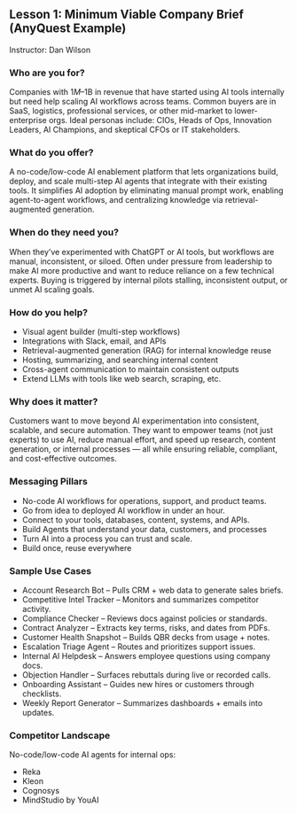 ## Lesson 1: Minimum Viable Company Brief (AnyQuest Example)

Instructor: Dan Wilson

### Who are you for?

Companies with $1M–$1B in revenue that have started using AI tools internally but need help scaling AI workflows across teams. Common buyers are in SaaS, logistics, professional services, or other mid-market to lower-enterprise orgs. Ideal personas include: CIOs, Heads of Ops, Innovation Leaders, AI Champions, and skeptical CFOs or IT stakeholders.

### What do you offer?

A no-code/low-code AI enablement platform that lets organizations build, deploy, and scale multi-step AI agents that integrate with their existing tools. It simplifies AI adoption by eliminating manual prompt work, enabling agent-to-agent workflows, and centralizing knowledge via retrieval-augmented generation.

### When do they need you?

When they’ve experimented with ChatGPT or AI tools, but workflows are manual, inconsistent, or siloed. Often under pressure from leadership to make AI more productive and want to reduce reliance on a few technical experts. Buying is triggered by internal pilots stalling, inconsistent output, or unmet AI scaling goals.

### How do you help?

*   Visual agent builder (multi-step workflows)
*   Integrations with Slack, email, and APIs
*   Retrieval-augmented generation (RAG) for internal knowledge reuse
*   Hosting, summarizing, and searching internal content
*   Cross-agent communication to maintain consistent outputs
*   Extend LLMs with tools like web search, scraping, etc.

### Why does it matter?

Customers want to move beyond AI experimentation into consistent, scalable, and secure automation. They want to empower teams (not just experts) to use AI, reduce manual effort, and speed up research, content generation, or internal processes — all while ensuring reliable, compliant, and cost-effective outcomes.

### Messaging Pillars

*   No-code AI workflows for operations, support, and product teams.
*   Go from idea to deployed AI workflow in under an hour.
*   Connect to your tools, databases, content, systems, and APIs.
*   Build Agents that understand your data, customers, and processes
*   Turn AI into a process you can trust and scale.
*   Build once, reuse everywhere

### Sample Use Cases

*   Account Research Bot – Pulls CRM + web data to generate sales briefs.
*   Competitive Intel Tracker – Monitors and summarizes competitor activity.
*   Compliance Checker – Reviews docs against policies or standards.
*   Contract Analyzer – Extracts key terms, risks, and dates from PDFs.
*   Customer Health Snapshot – Builds QBR decks from usage + notes.
*   Escalation Triage Agent – Routes and prioritizes support issues.
*   Internal AI Helpdesk – Answers employee questions using company docs.
*   Objection Handler – Surfaces rebuttals during live or recorded calls.
*   Onboarding Assistant – Guides new hires or customers through checklists.
*   Weekly Report Generator – Summarizes dashboards + emails into updates.

### Competitor Landscape

No-code/low-code AI agents for internal ops:

*   Reka
*   Kleon
*   Cognosys
*   MindStudio by YouAI